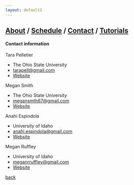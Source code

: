 ```yaml
---
layout: default2
---
```

## [About](index.md) / [Schedule](./Schedule.html) / [Contact](./Contact.html) / [Tutorials](./Tutorials.html)

#### Contact information

Tara Pelletier
- The Ohio State University
- tarapell@gmail.com
- [Website](https://sites.google.com/site/taraapelletier/)

Megan Smith
- The Ohio State University
- megansmth67@gmail.com
- [Website](https://carstenslab.osu.edu/people.html)

Anahi Espindola
- University of Idaho
- anahi.espindola@gmail.com
- [Website](http://anahiespindola.github.io/about-me.html)

Megan Ruffley
- University of Idaho
- meganrruffley@gmail.com
- [Website](https://meganruffley.weebly.com)

[back](./)
